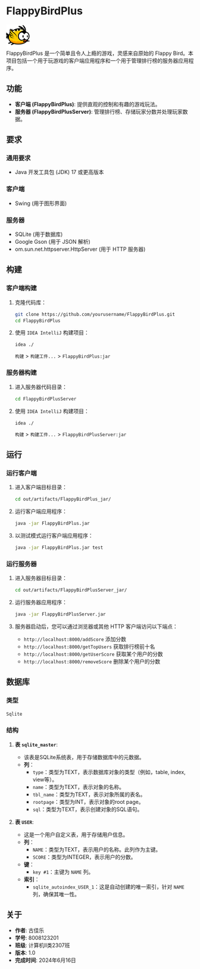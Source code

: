 # FlappyBirdPlus

![Icon](/src/resources/images/icon.png) </br>
FlappyBirdPlus 是一个简单且令人上瘾的游戏，灵感来自原始的 Flappy Bird。本项目包括一个用于玩游戏的客户端应用程序和一个用于管理排行榜的服务器应用程序。

## 功能

- **客户端 (FlappyBirdPlus)**: 提供直观的控制和有趣的游戏玩法。
- **服务器 (FlappyBirdPlusServer)**: 管理排行榜、存储玩家分数并处理玩家数据。

## 要求

### 通用要求
- Java 开发工具包 (JDK) 17 或更高版本

### 客户端
- Swing (用于图形界面)

### 服务器
- SQLite (用于数据库)
- Google Gson (用于 JSON 解析)
- om.sun.net.httpserver.HttpServer (用于 HTTP 服务器)

## 构建

### 客户端构建

1. 克隆代码库：
   ```bash
   git clone https://github.com/yourusername/FlappyBirdPlus.git
   cd FlappyBirdPlus
   ```

2. 使用 `IDEA IntelliJ` 构建项目：
   ```bash
   idea ./
   ```
   `构建` > `构建工件...` > `FlappyBirdPlus:jar`

### 服务器构建

1. 进入服务器代码目录：
   ```bash
   cd FlappyBirdPlusServer
   ```

2. 使用 `IDEA IntelliJ` 构建项目：
   ```bash
   idea ./
   ```
   `构建` > `构建工件...` > `FlappyBirdPlusServer:jar`

## 运行

### 运行客户端

1. 进入客户端目标目录：
   ```bash
   cd out/artifacts/FlappyBirdPlus_jar/
   ```

2. 运行客户端应用程序：
   ```bash
   java -jar FlappyBirdPlus.jar
   ```

3. 以测试模式运行客户端应用程序：
   ```bash
   java -jar FlappyBirdPlus.jar test
   ```

### 运行服务器

1. 进入服务器目标目录：
   ```bash
   cd out/artifacts/FlappyBirdPlusServer_jar/
   ```

2. 运行服务器应用程序：
   ```bash
   java -jar FlappyBirdPlusServer.jar
   ```

3. 服务器启动后，您可以通过浏览器或其他 HTTP 客户端访问以下端点：
    - `http://localhost:8000/addScore` 添加分数
    - `http://localhost:8000/getTopUsers` 获取排行榜前十名
    - `http://localhost:8000/getUserScore` 获取某个用户的分数
    - `http://localhost:8000/removeScore` 删除某个用户的分数

## 数据库
### 类型
`Sqlite`
### 结构

1. **表 `sqlite_master`**:
   - 该表是SQLite系统表，用于存储数据库中的元数据。
   - **列**：
      - `type`：类型为TEXT，表示数据库对象的类型（例如，table, index, view等）。
      - `name`：类型为TEXT，表示对象的名称。
      - `tbl_name`：类型为TEXT，表示对象所属的表名。
      - `rootpage`：类型为INT，表示对象的root page。
      - `sql`：类型为TEXT，表示创建对象的SQL语句。

2. **表 `USER`**:
   - 这是一个用户自定义表，用于存储用户信息。
   - **列**：
      - `NAME`：类型为TEXT，表示用户的名称。此列作为主键。
      - `SCORE`：类型为INTEGER，表示用户的分数。
   - **键**：
      - `key #1`：主键为 `NAME` 列。
   - **索引**：
      - `sqlite_autoindex_USER_1`：这是自动创建的唯一索引，针对 `NAME` 列，确保其唯一性。

## 关于

- **作者**: 古佳乐
- **学号**: 8008123201
- **班级**: 计算机Ⅱ类2307班
- **版本**: 1.0
- **完成时间**: 2024年6月16日